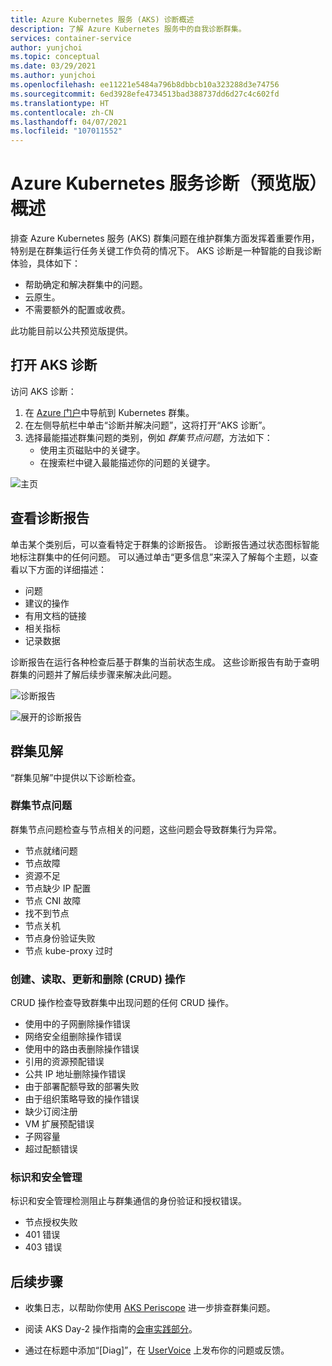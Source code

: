 ```yaml
---
title: Azure Kubernetes 服务 (AKS) 诊断概述
description: 了解 Azure Kubernetes 服务中的自我诊断群集。
services: container-service
author: yunjchoi
ms.topic: conceptual
ms.date: 03/29/2021
ms.author: yunjchoi
ms.openlocfilehash: ee11221e5484a796b8dbbcb10a323288d3e74756
ms.sourcegitcommit: 6ed3928efe4734513bad388737dd6d27c4c602fd
ms.translationtype: HT
ms.contentlocale: zh-CN
ms.lasthandoff: 04/07/2021
ms.locfileid: "107011552"
---
```

# <a name="azure-kubernetes-service-diagnostics-preview-overview"></a>Azure Kubernetes 服务诊断（预览版）概述

排查 Azure Kubernetes 服务 (AKS) 群集问题在维护群集方面发挥着重要作用，特别是在群集运行任务关键工作负荷的情况下。 AKS 诊断是一种智能的自我诊断体验，具体如下：
* 帮助确定和解决群集中的问题。 
* 云原生。
* 不需要额外的配置或收费。

此功能目前以公共预览版提供。 

## <a name="open-aks-diagnostics"></a>打开 AKS 诊断

访问 AKS 诊断：

1. 在 [Azure 门户](https://portal.azure.com)中导航到 Kubernetes 群集。
1. 在左侧导航栏中单击“诊断并解决问题”，这将打开“AKS 诊断”。
1. 选择最能描述群集问题的类别，例如 _群集节点问题_，方法如下：
    * 使用主页磁贴中的关键字。
    * 在搜索栏中键入最能描述你的问题的关键字。

![主页](./media/concepts-diagnostics/aks-diagnostics-homepage.png)

## <a name="view-a-diagnostic-report"></a>查看诊断报告

单击某个类别后，可以查看特定于群集的诊断报告。 诊断报告通过状态图标智能地标注群集中的任何问题。 可以通过单击“更多信息”来深入了解每个主题，以查看以下方面的详细描述：
* 问题
* 建议的操作
* 有用文档的链接
* 相关指标
* 记录数据 

诊断报告在运行各种检查后基于群集的当前状态生成。 这些诊断报告有助于查明群集的问题并了解后续步骤来解决此问题。

![诊断报告](./media/concepts-diagnostics/diagnostic-report.png)

![展开的诊断报告](./media/concepts-diagnostics/node-issues.png)

## <a name="cluster-insights"></a>群集见解

“群集见解”中提供以下诊断检查。

### <a name="cluster-node-issues"></a>群集节点问题

群集节点问题检查与节点相关的问题，这些问题会导致群集行为异常。

- 节点就绪问题
- 节点故障
- 资源不足
- 节点缺少 IP 配置
- 节点 CNI 故障
- 找不到节点
- 节点关机
- 节点身份验证失败
- 节点 kube-proxy 过时

### <a name="create-read-update--delete-crud-operations"></a>创建、读取、更新和删除 (CRUD) 操作

CRUD 操作检查导致群集中出现问题的任何 CRUD 操作。

- 使用中的子网删除操作错误
- 网络安全组删除操作错误
- 使用中的路由表删除操作错误
- 引用的资源预配错误
- 公共 IP 地址删除操作错误
- 由于部署配额导致的部署失败
- 由于组织策略导致的操作错误
- 缺少订阅注册
- VM 扩展预配错误
- 子网容量
- 超过配额错误

### <a name="identity-and-security-management"></a>标识和安全管理

标识和安全管理检测阻止与群集通信的身份验证和授权错误。

- 节点授权失败
- 401 错误
- 403 错误

## <a name="next-steps"></a>后续步骤

* 收集日志，以帮助你使用 [AKS Periscope](https://aka.ms/aksperiscope) 进一步排查群集问题。

* 阅读 AKS Day-2 操作指南的[会审实践部分](/azure/architecture/operator-guides/aks/aks-triage-practices)。

* 通过在标题中添加“[Diag]”，在 [UserVoice](https://feedback.azure.com/forums/914020-azure-kubernetes-service-aks) 上发布你的问题或反馈。